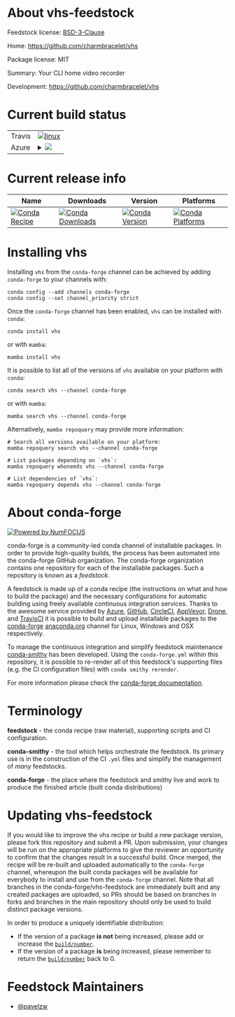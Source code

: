 About vhs-feedstock
===================

Feedstock license: [BSD-3-Clause](https://github.com/conda-forge/vhs-feedstock/blob/main/LICENSE.txt)

Home: https://github.com/charmbracelet/vhs

Package license: MIT

Summary: Your CLI home video recorder

Development: https://github.com/charmbracelet/vhs

Current build status
====================


<table><tr>
    <td>Travis</td>
    <td>
      <a href="https://app.travis-ci.com/conda-forge/vhs-feedstock">
        <img alt="linux" src="https://img.shields.io/travis/com/conda-forge/vhs-feedstock/main.svg?label=Linux">
      </a>
    </td>
  </tr>
    
  <tr>
    <td>Azure</td>
    <td>
      <details>
        <summary>
          <a href="https://dev.azure.com/conda-forge/feedstock-builds/_build/latest?definitionId=22563&branchName=main">
            <img src="https://dev.azure.com/conda-forge/feedstock-builds/_apis/build/status/vhs-feedstock?branchName=main">
          </a>
        </summary>
        <table>
          <thead><tr><th>Variant</th><th>Status</th></tr></thead>
          <tbody><tr>
              <td>linux_64</td>
              <td>
                <a href="https://dev.azure.com/conda-forge/feedstock-builds/_build/latest?definitionId=22563&branchName=main">
                  <img src="https://dev.azure.com/conda-forge/feedstock-builds/_apis/build/status/vhs-feedstock?branchName=main&jobName=linux&configuration=linux%20linux_64_" alt="variant">
                </a>
              </td>
            </tr><tr>
              <td>linux_aarch64</td>
              <td>
                <a href="https://dev.azure.com/conda-forge/feedstock-builds/_build/latest?definitionId=22563&branchName=main">
                  <img src="https://dev.azure.com/conda-forge/feedstock-builds/_apis/build/status/vhs-feedstock?branchName=main&jobName=linux&configuration=linux%20linux_aarch64_" alt="variant">
                </a>
              </td>
            </tr><tr>
              <td>linux_ppc64le</td>
              <td>
                <a href="https://dev.azure.com/conda-forge/feedstock-builds/_build/latest?definitionId=22563&branchName=main">
                  <img src="https://dev.azure.com/conda-forge/feedstock-builds/_apis/build/status/vhs-feedstock?branchName=main&jobName=linux&configuration=linux%20linux_ppc64le_" alt="variant">
                </a>
              </td>
            </tr><tr>
              <td>osx_64</td>
              <td>
                <a href="https://dev.azure.com/conda-forge/feedstock-builds/_build/latest?definitionId=22563&branchName=main">
                  <img src="https://dev.azure.com/conda-forge/feedstock-builds/_apis/build/status/vhs-feedstock?branchName=main&jobName=osx&configuration=osx%20osx_64_" alt="variant">
                </a>
              </td>
            </tr><tr>
              <td>win_64</td>
              <td>
                <a href="https://dev.azure.com/conda-forge/feedstock-builds/_build/latest?definitionId=22563&branchName=main">
                  <img src="https://dev.azure.com/conda-forge/feedstock-builds/_apis/build/status/vhs-feedstock?branchName=main&jobName=win&configuration=win%20win_64_" alt="variant">
                </a>
              </td>
            </tr>
          </tbody>
        </table>
      </details>
    </td>
  </tr>
</table>

Current release info
====================

| Name | Downloads | Version | Platforms |
| --- | --- | --- | --- |
| [![Conda Recipe](https://img.shields.io/badge/recipe-vhs-green.svg)](https://anaconda.org/conda-forge/vhs) | [![Conda Downloads](https://img.shields.io/conda/dn/conda-forge/vhs.svg)](https://anaconda.org/conda-forge/vhs) | [![Conda Version](https://img.shields.io/conda/vn/conda-forge/vhs.svg)](https://anaconda.org/conda-forge/vhs) | [![Conda Platforms](https://img.shields.io/conda/pn/conda-forge/vhs.svg)](https://anaconda.org/conda-forge/vhs) |

Installing vhs
==============

Installing `vhs` from the `conda-forge` channel can be achieved by adding `conda-forge` to your channels with:

```
conda config --add channels conda-forge
conda config --set channel_priority strict
```

Once the `conda-forge` channel has been enabled, `vhs` can be installed with `conda`:

```
conda install vhs
```

or with `mamba`:

```
mamba install vhs
```

It is possible to list all of the versions of `vhs` available on your platform with `conda`:

```
conda search vhs --channel conda-forge
```

or with `mamba`:

```
mamba search vhs --channel conda-forge
```

Alternatively, `mamba repoquery` may provide more information:

```
# Search all versions available on your platform:
mamba repoquery search vhs --channel conda-forge

# List packages depending on `vhs`:
mamba repoquery whoneeds vhs --channel conda-forge

# List dependencies of `vhs`:
mamba repoquery depends vhs --channel conda-forge
```


About conda-forge
=================

[![Powered by
NumFOCUS](https://img.shields.io/badge/powered%20by-NumFOCUS-orange.svg?style=flat&colorA=E1523D&colorB=007D8A)](https://numfocus.org)

conda-forge is a community-led conda channel of installable packages.
In order to provide high-quality builds, the process has been automated into the
conda-forge GitHub organization. The conda-forge organization contains one repository
for each of the installable packages. Such a repository is known as a *feedstock*.

A feedstock is made up of a conda recipe (the instructions on what and how to build
the package) and the necessary configurations for automatic building using freely
available continuous integration services. Thanks to the awesome service provided by
[Azure](https://azure.microsoft.com/en-us/services/devops/), [GitHub](https://github.com/),
[CircleCI](https://circleci.com/), [AppVeyor](https://www.appveyor.com/),
[Drone](https://cloud.drone.io/welcome), and [TravisCI](https://travis-ci.com/)
it is possible to build and upload installable packages to the
[conda-forge](https://anaconda.org/conda-forge) [anaconda.org](https://anaconda.org/)
channel for Linux, Windows and OSX respectively.

To manage the continuous integration and simplify feedstock maintenance
[conda-smithy](https://github.com/conda-forge/conda-smithy) has been developed.
Using the ``conda-forge.yml`` within this repository, it is possible to re-render all of
this feedstock's supporting files (e.g. the CI configuration files) with ``conda smithy rerender``.

For more information please check the [conda-forge documentation](https://conda-forge.org/docs/).

Terminology
===========

**feedstock** - the conda recipe (raw material), supporting scripts and CI configuration.

**conda-smithy** - the tool which helps orchestrate the feedstock.
                   Its primary use is in the construction of the CI ``.yml`` files
                   and simplify the management of *many* feedstocks.

**conda-forge** - the place where the feedstock and smithy live and work to
                  produce the finished article (built conda distributions)


Updating vhs-feedstock
======================

If you would like to improve the vhs recipe or build a new
package version, please fork this repository and submit a PR. Upon submission,
your changes will be run on the appropriate platforms to give the reviewer an
opportunity to confirm that the changes result in a successful build. Once
merged, the recipe will be re-built and uploaded automatically to the
`conda-forge` channel, whereupon the built conda packages will be available for
everybody to install and use from the `conda-forge` channel.
Note that all branches in the conda-forge/vhs-feedstock are
immediately built and any created packages are uploaded, so PRs should be based
on branches in forks and branches in the main repository should only be used to
build distinct package versions.

In order to produce a uniquely identifiable distribution:
 * If the version of a package **is not** being increased, please add or increase
   the [``build/number``](https://docs.conda.io/projects/conda-build/en/latest/resources/define-metadata.html#build-number-and-string).
 * If the version of a package **is** being increased, please remember to return
   the [``build/number``](https://docs.conda.io/projects/conda-build/en/latest/resources/define-metadata.html#build-number-and-string)
   back to 0.

Feedstock Maintainers
=====================

* [@pavelzw](https://github.com/pavelzw/)

